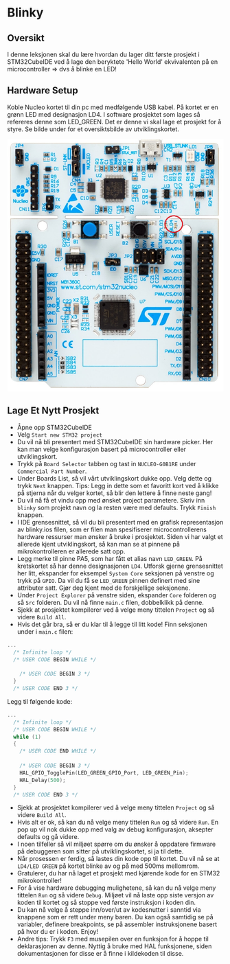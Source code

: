 # Blinky

## Oversikt
I denne leksjonen skal du lære hvordan du lager ditt første prosjekt i STM32CubeIDE ved å lage den beryktete 'Hello World' ekvivalenten på en microcontroller => dvs å blinke en LED!

## Hardware Setup
Koble Nucleo kortet til din pc med medfølgende USB kabel. På kortet er en grønn LED med designasjon LD4. I software prosjektet som lages så refereres denne som LED_GREEN.  Det er denne vi skal lage et prosjekt for å styre. Se bilde under for et oversiktsbilde av utviklingskortet.

![Nucleo](./dev_board.jpg)

## Lage Et Nytt Prosjekt
- Åpne opp STM32CubeIDE
- Velg ```Start new STM32 project```
- Du vil nå bli presentert med STM32CubeIDE sin hardware picker. Her kan man velge konfigurasjon basert på microcontroller eller utviklingskort.
- Trykk på ```Board Selector``` tabben og tast in ```NUCLEO-G0B1RE``` under ```Commercial Part Number```.
- Under Boards List, så vil vårt utviklingskort dukke opp.  Velg dette og trykk ```Next``` knappen. Tips: Legg in dette som et favoritt kort ved å klikke på stjerna når du velger kortet, så blir den lettere å finne neste gang!
- Du vil nå få et vindu opp med ønsket project parametere.  Skriv inn ```blinky``` som projekt navn og la resten være med defaults. Trykk ```Finish``` knappen.
- I IDE grensesnittet, så vil du bli presentert med en grafisk representasjon av blinky.ios filen, som er filen man spesifiserer microcontrollerens hardware ressurser man ønsker å bruke i prosjektet. Siden vi har valgt et allerede kjent utviklingskort, så kan man se at pinnene på mikrokontrolleren er allerede satt opp.
- Legg merke til pinne PA5, som har fått et alias navn ```LED_GREEN```. På kretskortet så har denne designasjonen ```LD4```.   Utforsk gjerne grensesnittet her litt, ekspander for eksempel ```System Core``` seksjonen på venstre og trykk på ```GPIO```.  Da vil du få se ```LED_GREEN``` pinnen definert med sine attributer satt.  Gjør deg kjent med de forskjellige seksjonene.
- Under ```Project Explorer``` på venstre siden, ekspander ```Core``` folderen og så ```Src``` folderen. Du vil nå finne ```main.c``` filen, dobbelklikk på denne.
- Sjekk at prosjektet kompilerer ved å velge meny tittelen ```Project``` og så videre ```Build All```.
- Hvis det går bra, så er du klar til å legge til litt kode!  Finn seksjonen under i ```main.c``` filen:

```cpp
...
  /* Infinite loop */
  /* USER CODE BEGIN WHILE */

    /* USER CODE BEGIN 3 */
  }
  /* USER CODE END 3 */
```

Legg til følgende kode:

```cpp
...
  /* Infinite loop */
  /* USER CODE BEGIN WHILE */
  while (1)
  {
    /* USER CODE END WHILE */

    /* USER CODE BEGIN 3 */
    HAL_GPIO_TogglePin(LED_GREEN_GPIO_Port, LED_GREEN_Pin);
    HAL_Delay(500);
  }
  /* USER CODE END 3 */
```
- Sjekk at prosjektet kompilerer ved å velge meny tittelen ```Project``` og så videre ```Build All```.
- Hvis alt er ok, så kan du nå velge meny tittelen ```Run``` og så videre ```Run```. En pop up vil nok dukke opp med valg av debug konfigurasjon, aksepter defaults og gå videre.
- I noen tilfeller så vil miljøet spørre om du ønsker å oppdatere firmware på debuggeren som sitter på utviklingskortet, si ja til dette.
- Når prosessen er ferdig, så lastes din kode opp til kortet.  Du vil nå se at ```LD4/LED GREEN``` på kortet blinke av og på med 500ms mellomrom.
- Gratulerer, du har nå laget et prosjekt med kjørende kode for en STM32 mikrokontroller!
-  For å vise hardware debugging mulighetene, så kan du nå velge meny tittelen ```Run``` og så videre ```Debug```.  Miljøet vil nå laste opp siste versjon av koden til kortet og så stoppe ved første instruksjon i koden din.  
- Du kan nå velge å steppe inn/over/ut av kodesnutter i sanntid via knappene som er rett under meny baren. Du kan også samtidig se på variabler, definere breakpoints, se på assembler instruksjonene basert på hvor du er i koden. Enjoy!
- Andre tips: Trykk ```F3``` med musepilen over en funksjon for å hoppe til deklarasjonen av denne.  Nyttig å bruke med HAL funksjonene, siden dokumentasjonen for disse er å finne i kildekoden til disse.

